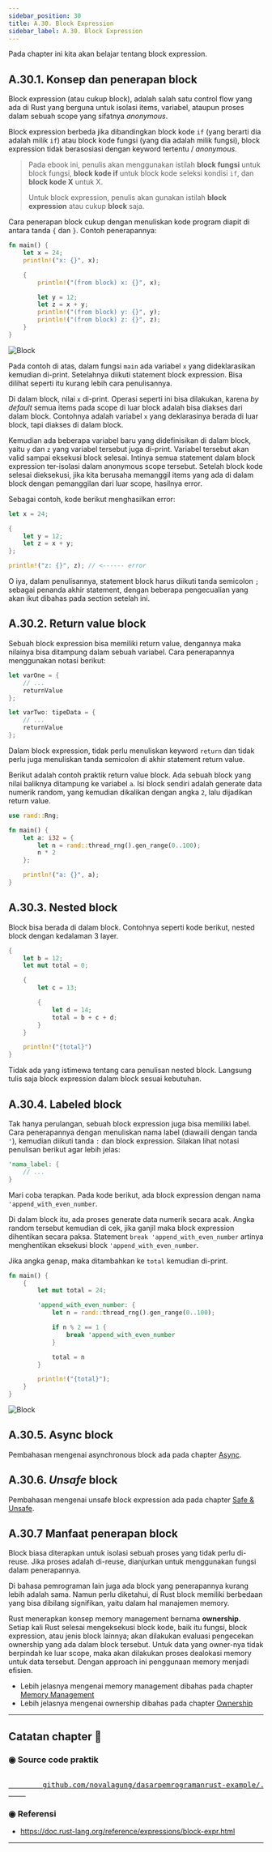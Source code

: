 ```yaml
---
sidebar_position: 30
title: A.30. Block Expression
sidebar_label: A.30. Block Expression
---
```


Pada chapter ini kita akan belajar tentang block expression.

## A.30.1. Konsep dan penerapan block

Block expression (atau cukup block), adalah salah satu control flow yang ada di Rust yang berguna untuk isolasi items, variabel, ataupun proses dalam sebuah scope yang sifatnya *anonymous*.

Block expression berbeda jika dibandingkan block kode `if` (yang berarti dia adalah milik `if`) atau block kode fungsi (yang dia adalah milik fungsi), block expression tidak berasosiasi dengan keyword tertentu / *anonymous*.

> Pada ebook ini, penulis akan menggunakan istilah **block fungsi** untuk block fungsi, **block kode if** untuk block kode seleksi kondisi `if`, dan **block kode X** untuk X.
>
> Untuk block expression, penulis akan gunakan istilah **block expression** atau cukup **block** saja.

Cara penerapan block cukup dengan menuliskan kode program diapit di antara tanda `{` dan `}`. Contoh penerapannya:

```rust
fn main() {
    let x = 24;
    println!("x: {}", x);

    {
        println!("(from block) x: {}", x);

        let y = 12;
        let z = x + y;
        println!("(from block) y: {}", y);
        println!("(from block) z: {}", z);
    }
}
```

![Block](img/block-expression-1.png)

Pada contoh di atas, dalam fungsi `main` ada variabel `x` yang dideklarasikan kemudian di-print. Setelahnya diikuti statement block expression. Bisa dilihat seperti itu kurang lebih cara penulisannya.

Di dalam block, nilai `x` di-print. Operasi seperti ini bisa dilakukan, karena *by default* semua items pada scope di luar block adalah bisa diakses dari dalam block. Contohnya adalah variabel `x` yang deklarasinya berada di luar block, tapi diakses di dalam block.

Kemudian ada beberapa variabel baru yang didefinisikan di dalam block, yaitu `y` dan `z` yang variabel tersebut juga di-print. Variabel tersebut akan valid sampai eksekusi block selesai. Intinya semua statement dalam block expression ter-isolasi dalam anonymous scope tersebut. Setelah block kode selesai dieksekusi, jika kita berusaha memanggil items yang ada di dalam block dengan pemanggilan dari luar scope, hasilnya error.

Sebagai contoh, kode berikut menghasilkan error:

```rust
let x = 24;

{
    let y = 12;
    let z = x + y;
};

println!("z: {}", z); // <------ error
```

O iya, dalam penulisannya, statement block harus diikuti tanda semicolon `;` sebagai penanda akhir statement, dengan beberapa pengecualian yang akan ikut dibahas pada section setelah ini.

## A.30.2. Return value block

Sebuah block expression bisa memiliki return value, dengannya maka nilainya bisa ditampung dalam sebuah variabel. Cara penerapannya menggunakan notasi berikut:

```rust
let varOne = {
    // ...
    returnValue
};

let varTwo: tipeData = {
    // ...
    returnValue
};
```

Dalam block expression, tidak perlu menuliskan keyword `return` dan tidak perlu juga menuliskan tanda semicolon di akhir statement return value.

Berikut adalah contoh praktik return value block. Ada sebuah block yang nilai baliknya ditampung ke variabel `a`. Isi block sendiri adalah generate data numerik random, yang kemudian dikalikan dengan angka `2`, lalu dijadikan return value.

```rust
use rand::Rng;

fn main() {
    let a: i32 = {
        let n = rand::thread_rng().gen_range(0..100);
        n * 2
    };

    println!("a: {}", a);
}
```

## A.30.3. Nested block

Block bisa berada di dalam block. Contohnya seperti kode berikut, nested block dengan kedalaman 3 layer.

```rust
{
    let b = 12;
    let mut total = 0;

    {
        let c = 13;

        {
            let d = 14;
            total = b + c + d;
        }
    }

    println!("{total}")
}
```

Tidak ada yang istimewa tentang cara penulisan nested block. Langsung tulis saja block expression dalam block sesuai kebutuhan.

## A.30.4. Labeled block

Tak hanya perulangan, sebuah block expression juga bisa memiliki label. Cara penerapannya dengan menuliskan nama label (diawaili dengan tanda `'`), kemudian diikuti tanda `:` dan block expression. Silakan lihat notasi penulisan berikut agar lebih jelas:

```rust
'nama_label: {
    // ...
}
```

Mari coba terapkan. Pada kode berikut, ada block expression dengan nama `'append_with_even_number`.

Di dalam block itu, ada proses generate data numerik secara acak. Angka random tersebut kemudian di cek, jika ganjil maka block expression dihentikan secara paksa. Statement `break 'append_with_even_number` artinya menghentikan eksekusi block `'append_with_even_number`.

Jika angka genap, maka ditambahkan ke `total` kemudian di-print.

```rust
fn main() {
    {
        let mut total = 24;

        'append_with_even_number: {
            let n = rand::thread_rng().gen_range(0..100);

            if n % 2 == 1 {
                break 'append_with_even_number
            }

            total = n
        }

        println!("{total}");
    }
}
```

![Block](img/block-expression-2.png)

## A.30.5. Async block

Pembahasan mengenai asynchronous block ada pada chapter [Async](#/wip/async).

## A.30.6. *Unsafe* block

Pembahasan mengenai unsafe block expression ada pada chapter [Safe & Unsafe](#/wip/safe-unsafe).

## A.30.7 Manfaat penerapan block

Block biasa diterapkan untuk isolasi sebuah proses yang tidak perlu di-reuse. Jika proses adalah di-reuse, dianjurkan untuk menggunakan fungsi dalam penerapannya.

Di bahasa pemrograman lain juga ada block yang penerapannya kurang lebih adalah sama. Namun perlu diketahui, di Rust block memiliki berbedaan yang bisa dibilang signifikan, yaitu dalam hal manajemen memory.

Rust menerapkan konsep memory management bernama **ownership**. Setiap kali Rust selesai mengeksekusi block kode, baik itu fungsi, block expression, atau jenis block lainnya; akan dilakukan evaluasi pengecekan ownership yang ada dalam block tersebut. Untuk data yang owner-nya tidak berpindah ke luar scope, maka akan dilakukan proses dealokasi memory untuk data tersebut. Dengan approach ini penggunaan memory menjadi efisien.

- Lebih jelasnya mengenai memory management dibahas pada chapter [Memory Management](/basic/basic-memory-management)
- Lebih jelasnya mengenai ownership dibahas pada chapter [Ownership](/basic/ownership)

---

## Catatan chapter 📑

### ◉ Source code praktik

<pre>
    <a href="https://github.com/novalagung/dasarpemrogramanrust-example/tree/master/block_expression">
        github.com/novalagung/dasarpemrogramanrust-example/../block_expression
    </a>
</pre>

### ◉ Referensi

- https://doc.rust-lang.org/reference/expressions/block-expr.html

---
